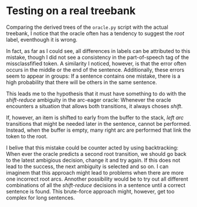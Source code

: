 # Testing on a real treebank

Comparing the derived trees of the `oracle.py` script with the actual treebank, I notice that the oracle often has a tendency to suggest the *root* label, eventhough it is wrong.

In fact, as far as I could see, all differences in labels can be attributed to this mistake, though I did not see a consistency in the part-of-speech tag of the missclassfified token. A similarity I noticed, however, is that the error often occurs in the middle or the end of the sentence. Additionally, these errors seem to appear in groups: If a sentence contains one mistake, there is a high probability that there will be others in the same sentence.

This leads me to the hypothesis that it must have something to do with the *shift-reduce* ambiguity in the arc-eager oracle: Whenever the oracle encounters a situation that allows both transitions, it always choses *shift*.

If, however, an item is shifted to early from the buffer to the stack,  *left arc* transitions that might be needed later in the sentence, cannot be performed. Instead, when the buffer is empty, many right arc are performed that link the token to the root. 

I belive that this mistake could be counter acted by using backtracking: When ever the oracle predicts a second root transition, we should go back to the latest ambigious decision, change it and try again. If this does not lead to the success, the next ambiguity is selected and so on. I can imaginem that this approach might lead to problems when there are more one incorrect root arcs. Annother possibility would be to try out all different combinations of all the *shift-reduce* decisions in a sentence until a correct sentence is found. This brute-force approach might, however, get too complex for long sentences.